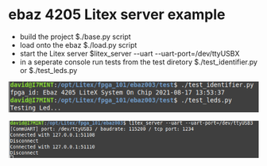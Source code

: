 # ebaz 4205 Litex server example

 * build the project  $./base.py script
 * load onto the ebaz $./load.py script
 * start the Litex server $litex_server --uart --uart-port=/dev/ttyUSBX
 * in a seperate console run tests from the test diretory $./test_identifier.py or $./test_leds.py

![console1](./images/Screenshot_from_2021-08-17_14-04-43.png)

![console2](./images/Screenshot_from_2021-08-17_14-07-30.png)



